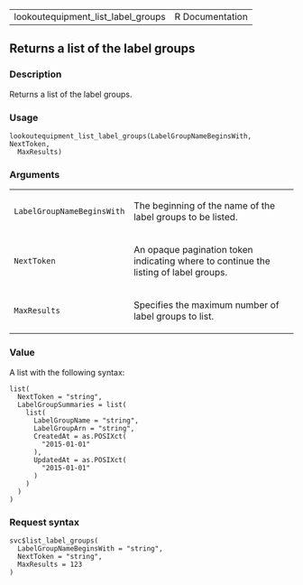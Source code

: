 <table style="width: 100%;">
<tbody>
<tr class="odd">
<td>lookoutequipment_list_label_groups</td>
<td style="text-align: right;">R Documentation</td>
</tr>
</tbody>
</table>

## Returns a list of the label groups

### Description

Returns a list of the label groups.

### Usage

    lookoutequipment_list_label_groups(LabelGroupNameBeginsWith, NextToken,
      MaxResults)

### Arguments

<table>
<colgroup>
<col style="width: 35%" />
<col style="width: 65%" />
</colgroup>
<tbody>
<tr class="odd">
<td><code
id="lookoutequipment_list_label_groups_:_LabelGroupNameBeginsWith">LabelGroupNameBeginsWith</code></td>
<td><p>The beginning of the name of the label groups to be
listed.</p></td>
</tr>
<tr class="even">
<td><code
id="lookoutequipment_list_label_groups_:_NextToken">NextToken</code></td>
<td><p>An opaque pagination token indicating where to continue the
listing of label groups.</p></td>
</tr>
<tr class="odd">
<td><code
id="lookoutequipment_list_label_groups_:_MaxResults">MaxResults</code></td>
<td><p>Specifies the maximum number of label groups to list.</p></td>
</tr>
</tbody>
</table>

### Value

A list with the following syntax:

    list(
      NextToken = "string",
      LabelGroupSummaries = list(
        list(
          LabelGroupName = "string",
          LabelGroupArn = "string",
          CreatedAt = as.POSIXct(
            "2015-01-01"
          ),
          UpdatedAt = as.POSIXct(
            "2015-01-01"
          )
        )
      )
    )

### Request syntax

    svc$list_label_groups(
      LabelGroupNameBeginsWith = "string",
      NextToken = "string",
      MaxResults = 123
    )
